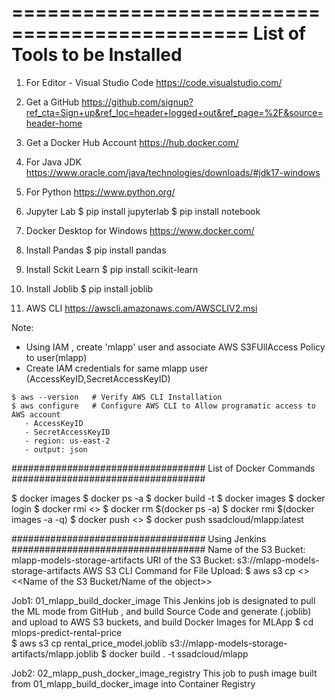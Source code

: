 ==============================================
List of Tools to be Installed
==============================================
1. For Editor - Visual Studio Code 
   https://code.visualstudio.com/

2. Get a GitHub 
   https://github.com/signup?ref_cta=Sign+up&ref_loc=header+logged+out&ref_page=%2F&source=header-home

3. Get a Docker Hub Account 
   https://hub.docker.com/

4. For Java JDK
   https://www.oracle.com/java/technologies/downloads/#jdk17-windows

5. For Python
   https://www.python.org/

6. Jupyter Lab
   $ pip install jupyterlab
   $ pip install notebook

7. Docker Desktop for Windows
   https://www.docker.com/

8. Install Pandas
   $ pip install pandas

9. Install Sckit Learn
   $ pip install scikit-learn

10. Install Joblib
   $ pip install joblib

11. AWS CLI
    https://awscli.amazonaws.com/AWSCLIV2.msi

   Note: 
   - Using IAM , create 'mlapp' user and associate AWS S3FUllAccess Policy to user(mlapp)
   - Create IAM credentials for same mlapp user (AccessKeyID,SecretAccessKeyID)

    $ aws --version   # Verify AWS CLI Installation
    $ aws configure   # Configure AWS CLI to Allow programatic access to AWS account
       - AccessKeyID
       - SecretAccessKeyID
       - region: us-east-2
       - output: json
   
###################################
List of Docker Commands
###################################

$ docker images
$ docker ps -a
$ docker build -t <name-of-the-docker-image>
$ docker images
$ docker login
$ docker rmi <<image-id>>
$ docker rm $(docker ps -a)
$ docker rmi $(docker images -a -q)
$ docker push <<image-id>>
$ docker push ssadcloud/mlapp:latest

###################################
Using Jenkins
###################################
Name of the S3 Bucket: mlapp-models-storage-artifacts
URI of the S3 Bucket:  s3://mlapp-models-storage-artifacts
AWS S3 CLI Command for File Upload:
      $ aws s3 cp <<artifact-object-name>> <<Name of the S3 Bucket/Name of the object>>

Job1: 01_mlapp_build_docker_image
      This Jenkins job is designated to pull the ML mode from GitHub , and build Source Code and generate (.joblib) and upload to AWS S3 buckets, and build Docker Images for MLApp
         $ cd mlops-predict-rental-price\
         $ aws s3 cp rental_price_model.joblib s3://mlapp-models-storage-artifacts/mlapp.joblib
         $ docker build . -t ssadcloud/mlapp

Job2: 02_mlapp_push_docker_image_registry
      This job to push image built from 01_mlapp_build_docker_image into Container Registry

